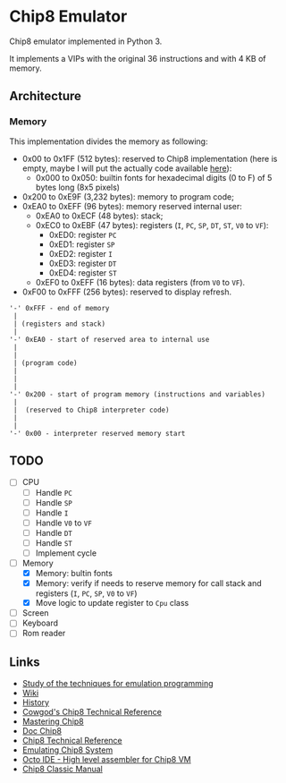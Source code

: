 # Chip8 Emulator

Chip8 emulator implemented in Python 3.

It implements a VIPs with the original 36 instructions and with 4 KB of memory.

## Architecture

### Memory

This implementation divides the memory as following:

* 0x00 to 0x1FF (512 bytes): reserved to Chip8 implementation (here is empty, maybe I will put the actually code available [here](https://archive.org/details/bitsavers_rcacosmacCManual1978_6956559/page/n35/mode/2up)):
  * 0x000 to 0x050: builtin fonts for hexadecimal digits (0 to F) of 5 bytes long (8x5 pixels)
* 0x200 to 0xE9F (3,232 bytes): memory to program code;
* 0xEA0 to 0xEFF (96 bytes): memory reserved internal user:
  * 0xEA0 to 0xECF (48 bytes): stack;
  * 0xEC0 to 0xEBF (47 bytes): registers (`I`, `PC`, `SP`, `DT`, `ST`, `V0` to `VF`):
    * 0xED0: register `PC`
    * 0xED1: register `SP`
    * 0xED2: register `I`
    * 0xED3: register `DT`
    * 0xED4: register `ST`
  * 0xEF0 to 0xEFF (16 bytes): data registers (from `V0` to `VF`).
* 0xF00 to 0xFFF (256 bytes): reserved to display refresh.

```
'-' 0xFFF - end of memory
 |
 | (registers and stack)
 |
'-' 0xEA0 - start of reserved area to internal use
 |
 |
 | (program code)
 |
 |
 |
'-' 0x200 - start of program memory (instructions and variables)
 |
 |  (reserved to Chip8 interpreter code)
 |
 |
'-' 0x00 - interpreter reserved memory start
```

## TODO

* [ ] CPU
    * [ ] Handle `PC`
    * [ ] Handle `SP`
    * [ ] Handle `I`
    * [ ] Handle `V0` to `VF`
    * [ ] Handle `DT`
    * [ ] Handle `ST`
    * [ ] Implement cycle
* [ ] Memory
    * [x] Memory: bultin fonts
    * [x] Memory: verify if needs to reserve memory for call stack and registers (`I`, `PC`, `SP`, `V0` to `VF`)
    * [x] Move logic to update register to `Cpu` class
* [ ] Screen
* [ ] Keyboard
* [ ] Rom reader

## Links

* [Study of the techniques for emulation programming](http://www.codeslinger.co.uk/files/emu.pdf)
* [Wiki](https://en.wikipedia.org/wiki/CHIP-8)
* [History](http://vanbeveren.byethost13.com/stuff/CHIP8.pdf?i=1)
* [Cowgod's Chip8 Technical Reference](http://devernay.free.fr/hacks/chip8/C8TECH10.HTM#0.0)
* [Mastering Chip8](http://mattmik.com/files/chip8/mastering/chip8.html)
* [Doc Chip8](https://github.com/trapexit/chip-8_documentation)
* [Chip8 Technical Reference](https://github.com/mattmikolay/chip-8/wiki/CHIP%E2%80%908-Technical-Reference)
* [Emulating Chip8 System](http://www.codeslinger.co.uk/pages/projects/chip8.html)
* [Octo IDE - High level assembler for Chip8 VM](https://github.com/JohnEarnest/Octo)
* [Chip8 Classic Manual](https://storage.googleapis.com/wzukusers/user-34724694/documents/5c83d6a5aec8eZ0cT194/CHIP-8%20Classic%20Manual%20Rev%201.3.pdf)

